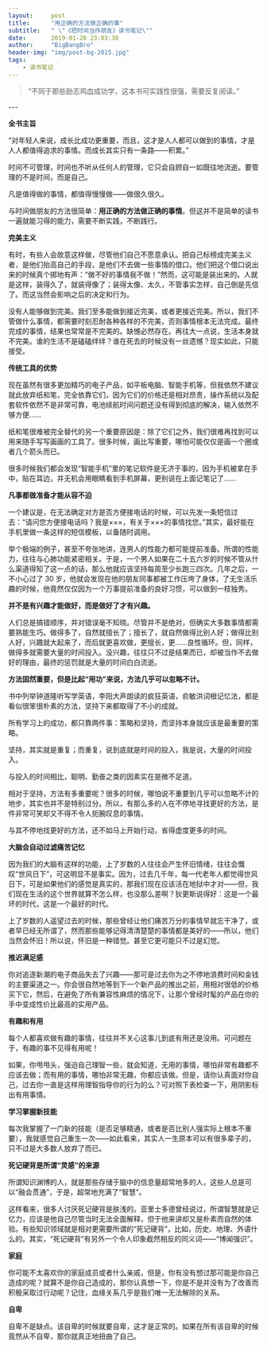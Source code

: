 ```yaml
---
layout:     post
title:      "用正确的方法做正确的事"
subtitle:   " \"《把时间当作朋友》读书笔记\""
date:       2019-01-20 23:03:30
author:     "BigBangBro"
header-img: "img/post-bg-2015.jpg"
tags:
    - 读书笔记
---
```


> “不同于那些励志鸡血成功学，这本书可实践性很强，需要反复阅读。”


<p id = "build"></p>
---



**全书主旨**

“对年轻人来说，成长比成功更重要，而且，这才是人人都可以做到的事情，才是人人都值得追求的事情。而成长其实只有一条路——积累。”

时间不可管理，时间也不听从任何人的管理，它只会自顾自一如既往地流逝。要管理的不是时间，而是自己。

凡是值得做的事情，都值得慢慢做——做很久很久。

与时间做朋友的方法很简单：**用正确的方法做正确的事情**。但这并不是简单的读书一遍就能习得的能力，需要不断实践，不断践行。



**完美主义**

有时，有些人会故意这样做，尽管他们自己不愿意承认。把自己标榜成完美主义者，是他们抬高自己的手段，是他们不去做一些事情的借口。他们把这个借口说出来的时候真个掷地有声：“做不好的事情我不做！”然而，这可能是装出来的。人就是这样，装得久了，就装得像了；装得太像、太久，不管事实怎样，自己倒是先信了。而这当然会影响之后的决定和行为。

没有人能够做到完美。我们至多能做到接近完美，或者更接近完美。所以，我们不管做什么事情，都需要时刻忍耐各种各样的不完美，否则事情根本无法完成。最终完成的事情，结果也常常是不完美的。缺憾必然存在。再往大一点说，生活本身就不完美。谁的生活不是磕磕绊绊？谁在死去的时候没有一丝遗憾？现实如此，只能接受。



**传统工具的优势**

现在虽然有很多更加精巧的电子产品，如平板电脑、智能手机等，但我依然不建议就此放弃纸和笔，完全依靠它们，因为它们的价格还是相对昂贵，操作系统以及配套软件依然不是非常可靠，电池续航时间问题还没有得到彻底的解决，输入依然不够方便……

纸和笔很难被完全替代的另一个重要原因是：除了它们之外，我们很难再找到可以用来随手写写画画的工具了。很多时候，画比写重要，哪怕可能仅仅是画一个圈或者几个箭头而已。

很多时候我们都会发现“智能手机”里的笔记软件是无济于事的，因为手机被拿在手中，贴在耳边，并无机会用眼睛看到手机屏幕，更别说在上面记笔记了……



**凡事都做准备才能从容不迫**

一个建议是，在无法确定对方是否方便接电话的时候，可以先发一条短信过去：“请问您方便接电话吗？我是×××，有关于×××的事情找您。”其实，最好能在手机里做一条这样的短信模板，以备随时调用。

举个极端的例子，甚至不夸张地讲，连男人的性能力都可能提前准备。所谓的性能力，往往与心肺功能紧密相关。于是，一个男人如果在二十五六岁的时候不管从什么渠道得知了这一点的话，那么他就应该坚持每周至少长跑三四次。几年之后，一不小心过了 30 岁，他就会发现在他的朋友同事都被工作压垮了身体，了无生活乐趣的时候，他竟然仅仅因为一个万事提前准备的良好习惯，可以做到一枝独秀。



**并不是有兴趣才能做好，而是做好了才有兴趣。**

人们总是搞错顺序，并对错误毫不知晓。尽管并不是绝对，但确实大多数事情都需要熟能生巧。做得多了，自然就擅长了；擅长了，就自然做得比别人好；做得比别人好，兴趣就大起来了，而后就更喜欢做，更擅长，更……良性循环。但，同样，做得多就需要大量的时间投入。没兴趣，往往只不过是结果而已，却被当作不去做好的理由，最终的惩罚就是大量的时间白白流逝。



**方法固然重要，但是比起“用功”来说，方法几乎可以忽略不计。**

书中列举钟道隆听写学英语，李阳大声朗读的疯狂英语，俞敏洪词根记忆法，都是看似很笨很朴素的方法，坚持下来都取得了不小的成就。

所有学习上的成功，都只靠两件事：策略和坚持，而坚持本身就应该是最重要的策略。

坚持，其实就是重复；而重复，说到底就是时间的投入，我是说，大量的时间投入。

与投入的时间相比，聪明、勤奋之类的因素实在是微不足道。

相对于坚持，方法有多重要呢？很多的时候，哪怕说不重要到几乎可以忽略不计的地步，其实也并不是特别过分。所以，有那么多的人在不停地寻找更好的方法，是件非常可笑却又不得不令人扼腕叹息的事情。

与其不停地找更好的方法，还不如马上开始行动，省得虚度更多的时间。



**大脑会自动过滤痛苦记忆**

因为我们的大脑有这样的功能，上了岁数的人往往会产生怀旧情绪，往往会慨叹“世风日下”，可这明显不是事实。因为，过去几千年，每一代老年人都觉得世风日下，可是如果他们的感觉是真实的，那我们现在应该活在地狱中才对——但，我们现在生活的这个世界就算不怎么样，也没那么差啊？狄更斯说得好：这是一个最坏的时代，这是一个最好的时代。

上了岁数的人遥望过去的时候，那些曾经让他们痛苦万分的事情早就忘干净了，或者早已经无所谓了，然而那些能够记得清清楚楚的事情都是美好的——所以，他们当然会怀旧！所以说，怀旧是一种错觉。甚至它更可能只不过是幻觉。



**推迟满足感**

你对追逐新潮的电子商品失去了兴趣——那可是过去你为之不停地浪费时间和金钱的主要渠道之一。你会很自然地等到下一个新产品的推出之前，用相对很低的价格买下它，然后，在避免了所有兼容性麻烦的情况下，让那个曾经时髦的产品在你的手中变成性价比最高的实用产品。



**有趣和有用**

每个人都喜欢做有趣的事情，往往并不关心这事儿到底有用还是没用。可问题在于，有趣的事不见得有用呢！

如果，你甩甩头，强迫自己理智一些，就会知道，无用的事情，哪怕非常有趣都不应该去做；而有用的事情，哪怕非常无趣，你都应该做。但是，请你认真面对你自己，过去你一直是这样用理智指导你的行为的么？可对照下表检查一下，用阴影标出有用事情。



**学习掌握新技能**

每次我掌握了一门新的技能（是否足够精通，或者是否比别人强实际上根本不重要），我就感觉自己重生一次——如此看来，其实人一生原本可以有很多辈子的，只不过是大多数人放弃了而已。



**死记硬背是所谓“灵感”的来源**

所谓知识渊博的人，就是那些存储于脑中的信息量超常地多的人，这些人总是可以“融会贯通”，于是，超常地充满了“智慧”。

这样看来，很多人讨厌死记硬背是肤浅的。亚里士多德曾经说过，所谓智慧就是记忆力，应该是他自己尽管当时无法全面解释，但于他来讲却又是朴素而自然的体验。有些知识领域就是相对更需要所谓的“死记硬背”，比如，历史、地理、外语什么的。其实，“死记硬背”有另外一个令人印象截然相反的同义词——“博闻强识”。



**家庭**

你可能不太喜欢你的家庭成员或者什么亲戚，但是，你有没有想过那可能是你自己造成的呢？就算不是你自己造成的，那你认真想一下，你是不是并没有为了改善而积极采取过行动呢？记住，血缘关系几乎是我们唯一无法解除的关系。



**自卑**

自卑不是缺点。该自卑的时候就要自卑，这才是正常的。如果在所有该自卑的时候竟然从不自卑，那你就真正地扭曲了自己。

